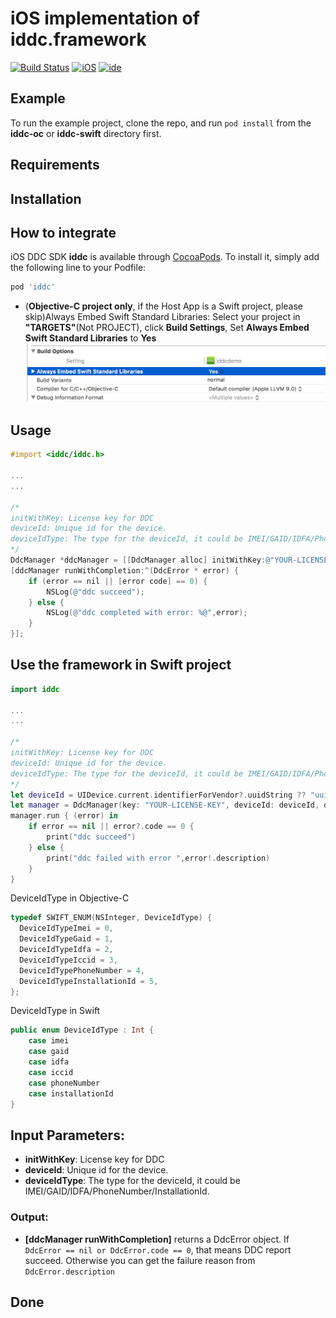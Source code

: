 # iOS implementation of iddc.framework

[![Build Status](https://img.shields.io/badge/Platform-iOS-lightgrey.svg)](https://www.apple.com)   [![iOS](https://img.shields.io/badge/iOS-8.0-brightgreen.svg)](https://www.apple.com) [![ide](https://img.shields.io/badge/IDE-Xcode9-lightgrey.svg)](https://img.shields.io/badge/IDE-Xcode9-lightgrey.svg)

## Example

To run the example project, clone the repo, and run `pod install` from the **iddc-oc** or **iddc-swift** directory first.

## Requirements

## Installation

## How to integrate

iOS DDC SDK **iddc** is available through [CocoaPods](http://cocoapods.org). To install
it, simply add the following line to your Podfile:

```ruby
pod 'iddc'
```

 * (**Objective-C project only**, if the Host App is a Swift project, please skip)Always Embed Swift Standard Libraries: Select your project in **"TARGETS"**(Not PROJECT), click **Build Settings**, Set **Always Embed Swift Standard Libraries** to **Yes** 
   ![embeded swift](./res/15071978755006.jpg "embeded swift")        


## Usage

```objective-c
#import <iddc/iddc.h>

...
...

/*
initWithKey: License key for DDC
deviceId: Unique id for the device.
deviceIdType: The type for the deviceId, it could be IMEI/GAID/IDFA/PhoneNumber/InstallationId.
*/
DdcManager *ddcManager = [[DdcManager alloc] initWithKey:@"YOUR-LICENSE-KEY" deviceId: @"YOU-DEVICE-ID" deviceIdType: deviceIdType];
[ddcManager runWithCompletion:^(DdcError * error) {    
    if (error == nil || [error code] == 0) {
        NSLog(@"ddc succeed");
    } else {
        NSLog(@"ddc completed with error: %@",error);
    }
}];

```

## Use the framework in Swift project 

```Swift
import iddc

...
...

/*
initWithKey: License key for DDC
deviceId: Unique id for the device.
deviceIdType: The type for the deviceId, it could be IMEI/GAID/IDFA/PhoneNumber/InstallationId.
*/
let deviceId = UIDevice.current.identifierForVendor?.uuidString ?? "uuid-unavailable"
let manager = DdcManager(key: "YOUR-LICENSE-KEY", deviceId: deviceId, deviceIdType: .installationId)
manager.run { (error) in
    if error == nil || error?.code == 0 {
        print("ddc succeed")
    } else {
        print("ddc failed with error ",error!.description)
    }
}
```


DeviceIdType in Objective-C

```objective-c
typedef SWIFT_ENUM(NSInteger, DeviceIdType) {
  DeviceIdTypeImei = 0,
  DeviceIdTypeGaid = 1,
  DeviceIdTypeIdfa = 2,
  DeviceIdTypeIccid = 3,
  DeviceIdTypePhoneNumber = 4,
  DeviceIdTypeInstallationId = 5,
};
```

DeviceIdType in Swift

```Swift
public enum DeviceIdType : Int {
    case imei
    case gaid
    case idfa
    case iccid
    case phoneNumber
    case installationId
}
```


## Input Parameters:

* **initWithKey**: License key for DDC
* **deviceId**: Unique id for the device.
* **deviceIdType**: The type for the deviceId, it could be IMEI/GAID/IDFA/PhoneNumber/InstallationId.

### Output:
* **[ddcManager runWithCompletion]** returns a DdcError object. If `DdcError == nil or DdcError.code == 0`, that means DDC report succeed. Otherwise you can get the failure reason from `DdcError.description`


## Done





